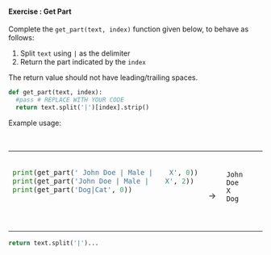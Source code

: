 #### Exercise : Get Part

Complete the `get_part(text, index)` function given below, to behave as follows:
1. Split `text` using `|` as the delimiter
1. Return the part indicated by the `index`

The return value should not have leading/trailing spaces.

```python
def get_part(text, index):
  #pass # REPLACE WITH YOUR CODE
  return text.split('|')[index].strip()
```

Example usage:
<table> 
<tr>
  <td>

```python
print(get_part(' John Doe | Male |    X', 0))
print(get_part('John Doe | Male |    X', 2))
print(get_part('Dog|Cat', 0))
```
  </td>
  <td><br>&nbsp;→&nbsp;</td>
  <td><br>

```
John Doe
X
Dog
```
  </td>
</tr>
</table>


<panel type="seamless" header="%%:bulb: Partial solution%%">

```python
return text.split('|')...
```

</panel>